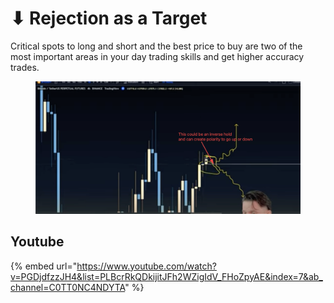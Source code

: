 # ⬇ Rejection as a Target

Critical spots to long and short and the best price to buy are two of the most important areas in your day trading skills and get higher accuracy trades.

<figure><img src="../../.gitbook/assets/image (3) (1).png" alt=""><figcaption></figcaption></figure>

## Youtube

{% embed url="https://www.youtube.com/watch?v=PGDjdfzzJH4&list=PLBcrRkQDkijitJFh2WZigIdV_FHoZpyAE&index=7&ab_channel=C0TT0NC4NDYTA" %}
